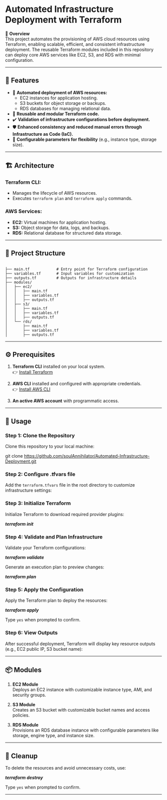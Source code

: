 # Automated Infrastructure Deployment with Terraform

🌟 **Overview**  
This project automates the provisioning of AWS cloud resources using Terraform, enabling scalable, efficient, and consistent infrastructure deployment. The reusable Terraform modules included in this repository can deploy core AWS services like EC2, S3, and RDS with minimal configuration.

---

## 🔑 Features

- 🚀 **Automated deployment of AWS resources:**
  - EC2 instances for application hosting.
  - S3 buckets for object storage or backups.
  - RDS databases for managing relational data.
- 🎯 **Reusable and modular Terraform code.**
- ✔️ **Validation of infrastructure configurations before deployment.**
- 🛡️ **Enhanced consistency and reduced manual errors through Infrastructure as Code (IaC).**
- 🔧 **Configurable parameters for flexibility** (e.g., instance type, storage size).

---

## 🏗️ Architecture

### Terraform CLI:
- Manages the lifecycle of AWS resources.
- Executes `terraform plan` and `terraform apply` commands.

### AWS Services:
- **EC2:** Virtual machines for application hosting.
- **S3:** Object storage for data, logs, and backups.
- **RDS:** Relational database for structured data storage.

---

## 📁 Project Structure
```plaintext

├── main.tf            # Entry point for Terraform configuration
├── variables.tf       # Input variables for customization
├── outputs.tf         # Outputs for infrastructure details
├── modules/
│   ├── ec2/
│   │   ├── main.tf
│   │   ├── variables.tf
│   │   ├── outputs.tf
│   ├── s3/
│   │   ├── main.tf
│   │   ├── variables.tf
│   │   ├── outputs.tf
│   └── rds/
│       ├── main.tf
│       ├── variables.tf
│       ├── outputs.tf

```
---

## ⚙️ Prerequisites

1. **Terraform CLI** installed on your local system.  
   👉 [Install Terraform](https://www.terraform.io/downloads.html)

2. **AWS CLI** installed and configured with appropriate credentials.  
   👉 [Install AWS CLI](https://docs.aws.amazon.com/cli/latest/userguide/install-cliv2.html)

3. **An active AWS account** with programmatic access.

---

## 🚀 Usage

### Step 1: Clone the Repository
Clone this repository to your local machine:

git clone https://github.com/soulAnnihilator/Automated-Infrastructure-Deployment.git


### Step 2: Configure .tfvars file
Add the `terraform.tfvars` file in the root directory to customize infrastructure settings:


### Step 3: Initialize Terraform
Initialize Terraform to download required provider plugins:

***terraform init***


### Step 4: Validate and Plan Infrastructure
Validate your Terraform configurations:

***terraform validate***


Generate an execution plan to preview changes:

***terraform plan***


### Step 5: Apply the Configuration
Apply the Terraform plan to deploy the resources:

***terraform apply***

Type `yes` when prompted to confirm.

### Step 6: View Outputs
After successful deployment, Terraform will display key resource outputs (e.g., EC2 public IP, S3 bucket name):


---

## 📦 Modules

1. **EC2 Module**  
   Deploys an EC2 instance with customizable instance type, AMI, and security groups.

2. **S3 Module**  
   Creates an S3 bucket with customizable bucket names and access policies.

3. **RDS Module**  
   Provisions an RDS database instance with configurable parameters like storage, engine type, and instance size.

---

## 🧹 Cleanup

To delete the resources and avoid unnecessary costs, use:

***terraform destroy***


Type `yes` when prompted to confirm.

---

